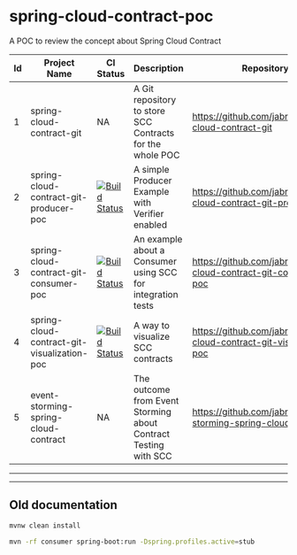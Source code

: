# spring-cloud-contract-poc
A POC to review the concept about Spring Cloud Contract

| Id | Project Name                                | CI Status                                                                                                                                                                                 | Description                                                     | Repository                                                             |
|----|---------------------------------------------|-------------------------------------------------------------------------------------------------------------------------------------------------------------------------------------------|-----------------------------------------------------------------|------------------------------------------------------------------------|
| 1  | spring-cloud-contract-git                   | NA                                                                                                                                                                                        | A Git repository to store SCC Contracts for the whole POC       | https://github.com/jabrena/spring-cloud-contract-git                   |
| 2  | spring-cloud-contract-git-producer-poc      | [![Build Status](https://travis-ci.org/jabrena/spring-cloud-contract-git-producer-poc.svg?branch=master)](https://travis-ci.org/jabrena/spring-cloud-contract-git-producer-poc)           | A simple Producer Example with Verifier enabled                 | https://github.com/jabrena/spring-cloud-contract-git-producer-poc      |
| 3  | spring-cloud-contract-git-consumer-poc      | [![Build Status](https://travis-ci.org/jabrena/spring-cloud-contract-git-consumer-poc.svg?branch=master)](https://travis-ci.org/jabrena/spring-cloud-contract-git-consumer-poc)           | An example about a Consumer using SCC for integration tests     | https://github.com/jabrena/spring-cloud-contract-git-consumer-poc      |
| 4  | spring-cloud-contract-git-visualization-poc | [![Build Status](https://travis-ci.org/jabrena/spring-cloud-contract-git-visualization-poc.svg?branch=master)](https://travis-ci.org/jabrena/spring-cloud-contract-git-visualization-poc) | A way to visualize SCC contracts                                | https://github.com/jabrena/spring-cloud-contract-git-visualization-poc |
| 5  | event-storming-spring-cloud-contract        | NA                                                                                                                                                                                        | The outcome from Event Storming about Contract Testing with SCC | https://github.com/jabrena/event-storming-spring-cloud-contract        |
---
---

## Old documentation


```bash
mvnw clean install
```

```bash
mvn -rf consumer spring-boot:run -Dspring.profiles.active=stub
```
